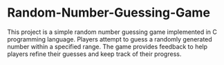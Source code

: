 # Random-Number-Guessing-Game
This project is a simple random number guessing game implemented in C programming language. Players attempt to guess a randomly generated number within a specified range.
The game provides feedback to help players refine their guesses and keep track of their progress.
